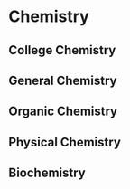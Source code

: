 # Chemistry
## College Chemistry
## General Chemistry
## Organic Chemistry
## Physical Chemistry
## Biochemistry
